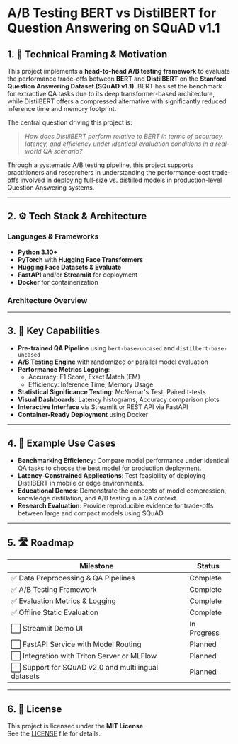 # A/B Testing BERT vs DistilBERT for Question Answering on SQuAD v1.1

## 1. 📘 Technical Framing & Motivation

This project implements a **head-to-head A/B testing framework** to evaluate the performance trade-offs between **BERT** and **DistilBERT** on the **Stanford Question Answering Dataset (SQuAD v1.1)**. BERT has set the benchmark for extractive QA tasks due to its deep transformer-based architecture, while DistilBERT offers a compressed alternative with significantly reduced inference time and memory footprint.

The central question driving this project is:  
> _How does DistilBERT perform relative to BERT in terms of accuracy, latency, and efficiency under identical evaluation conditions in a real-world QA scenario?_

Through a systematic A/B testing pipeline, this project supports practitioners and researchers in understanding the performance-cost trade-offs involved in deploying full-size vs. distilled models in production-level Question Answering systems.

---

## 2. ⚙️ Tech Stack & Architecture

### **Languages & Frameworks**
- **Python 3.10+**
- **PyTorch** with **Hugging Face Transformers**
- **Hugging Face Datasets & Evaluate**
- **FastAPI** and/or **Streamlit** for deployment
- **Docker** for containerization

### **Architecture Overview**




---

## 3. 🚀 Key Capabilities

- **Pre-trained QA Pipeline** using `bert-base-uncased` and `distilbert-base-uncased`
- **A/B Testing Engine** with randomized or parallel model evaluation
- **Performance Metrics Logging**:  
  - Accuracy: F1 Score, Exact Match (EM)  
  - Efficiency: Inference Time, Memory Usage  
- **Statistical Significance Testing**: McNemar's Test, Paired t-tests
- **Visual Dashboards**: Latency histograms, Accuracy comparison plots
- **Interactive Interface** via Streamlit or REST API via FastAPI
- **Container-Ready Deployment** using Docker

---

## 4. 💼 Example Use Cases

- **Benchmarking Efficiency**: Compare model performance under identical QA tasks to choose the best model for production deployment.
- **Latency-Constrained Applications**: Test feasibility of deploying DistilBERT in mobile or edge environments.
- **Educational Demos**: Demonstrate the concepts of model compression, knowledge distillation, and A/B testing in a QA context.
- **Research Evaluation**: Provide reproducible evidence for trade-offs between large and compact models using SQuAD.

---

## 5. 🛣️ Roadmap

| Milestone                                    | Status      |
|---------------------------------------------|-------------|
| ✅ Data Preprocessing & QA Pipelines         | Complete    |
| ✅ A/B Testing Framework                     | Complete    |
| ✅ Evaluation Metrics & Logging              | Complete    |
| ✅ Offline Static Evaluation                 | Complete    |
| ⬜ Streamlit Demo UI                         | In Progress |
| ⬜ FastAPI Service with Model Routing        | Planned     |
| ⬜ Integration with Triton Server or MLFlow  | Planned     |
| ⬜ Support for SQuAD v2.0 and multilingual datasets | Planned     |

---

## 6. 📄 License

This project is licensed under the **MIT License**.  
See the [LICENSE](./LICENSE) file for details.





